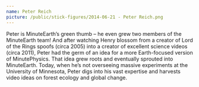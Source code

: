 ```yaml
---
name: Peter Reich
picture: /public/stick-figures/2014-06-21 - Peter Reich.png
---
```


Peter is MinuteEarth’s green thumb – he even grew two members of the MinuteEarth team! And after watching Henry blossom from a creator of Lord of the Rings spoofs (circa 2005) into a creator of excellent science videos (circa 2011), Peter had the germ of an idea for a more Earth-focused version of MinutePhysics. That idea grew roots and eventually sprouted into MinuteEarth. Today, when he’s not overseeing massive experiments at the University of Minnesota, Peter digs into his vast expertise and harvests video ideas on forest ecology and global change.
